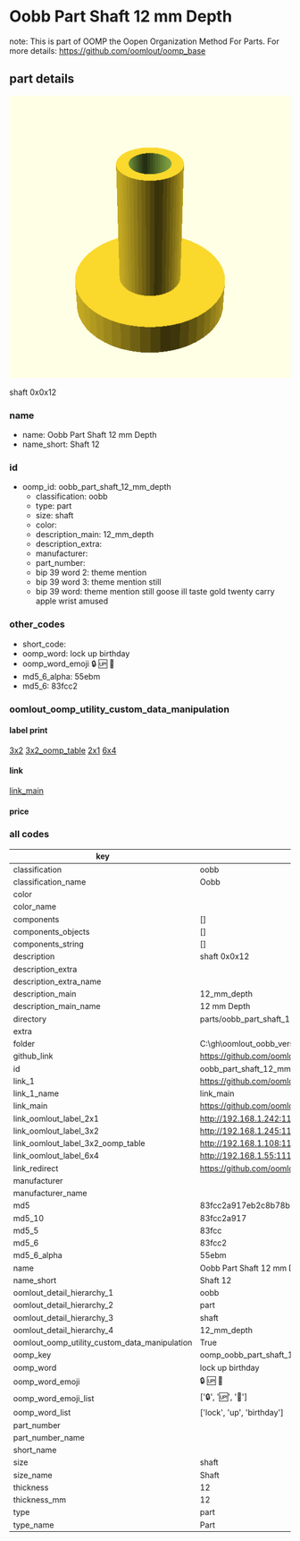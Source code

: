 # Oobb Part Shaft 12 mm Depth  

note: This is part of OOMP the Oopen Organization Method For Parts. For more details: https://github.com/oomlout/oomp_base

##  part details
  

[![](3dpr.png)](3dpr.png)

shaft 0x0x12



### name
* name: Oobb Part Shaft 12 mm Depth
* name_short: Shaft 12 
### id
* oomp_id: oobb_part_shaft_12_mm_depth
  * classification: oobb
  * type: part
  * size: shaft
  * color: 
  * description_main: 12_mm_depth
  * description_extra: 
  * manufacturer: 
  * part_number: 
  * bip 39 word 2: theme mention
  * bip 39 word 3: theme mention still
  * bip 39 word: theme mention still goose ill taste gold twenty carry apple wrist amused

### other_codes
* short_code: 
* oomp_word: lock up birthday
* oomp_word_emoji :lock: :up: :birthday:
* md5_6_alpha: 55ebm
* md5_6: 83fcc2






### oomlout_oomp_utility_custom_data_manipulation
#### label print
[3x2](http://192.168.1.245:1112/?label=oomp%2055ebm)
[3x2_oomp_table](http://192.168.1.108:1112/?label=oomp%2055ebm)
[2x1](http://192.168.1.242:1112/?label=oomp%2055ebm)
[6x4](http://192.168.1.55:1112/?label=oomp%2055ebm)    

#### link

[link_main](https://github.com/oomlout/oomlout_oobb_version_4_generated_parts/tree/main/navigation_oomp/oobb/part/shaft/12_mm_depth/part)                              

#### price







### all codes 
| key | value |  
| --- | --- |  
| classification | oobb |  
| classification_name | Oobb |  
| color |  |  
| color_name |  |  
| components | [] |  
| components_objects | [] |  
| components_string | [] |  
| description | shaft 0x0x12 |  
| description_extra |  |  
| description_extra_name |  |  
| description_main | 12_mm_depth |  
| description_main_name | 12 mm Depth |  
| directory | parts/oobb_part_shaft_12_mm_depth |  
| extra |  |  
| folder | C:\gh\oomlout_oobb_version_4_generated_parts\parts\oobb_part_shaft_12_mm_depth |  
| github_link | https://github.com/oomlout/oomlout_oomp_part_src/tree/main/parts/oobb_part_shaft_12_mm_depth |  
| id | oobb_part_shaft_12_mm_depth |  
| link_1 | https://github.com/oomlout/oomlout_oobb_version_4_generated_parts/tree/main/navigation_oomp/oobb/part/shaft/12_mm_depth/part |  
| link_1_name | link_main |  
| link_main | https://github.com/oomlout/oomlout_oobb_version_4_generated_parts/tree/main/navigation_oomp/oobb/part/shaft/12_mm_depth/part |  
| link_oomlout_label_2x1 | http://192.168.1.242:1112/?label=oomp%2055ebm |  
| link_oomlout_label_3x2 | http://192.168.1.245:1112/?label=oomp%2055ebm |  
| link_oomlout_label_3x2_oomp_table | http://192.168.1.108:1112/?label=oomp%2055ebm |  
| link_oomlout_label_6x4 | http://192.168.1.55:1112/?label=oomp%2055ebm |  
| link_redirect | https://github.com/oomlout/oomlout_oobb_version_4_generated_parts/tree/main/parts/oobb_shaft_12 |  
| manufacturer |  |  
| manufacturer_name |  |  
| md5 | 83fcc2a917eb2c8b78b87649aba2c700 |  
| md5_10 | 83fcc2a917 |  
| md5_5 | 83fcc |  
| md5_6 | 83fcc2 |  
| md5_6_alpha | 55ebm |  
| name | Oobb Part Shaft 12 mm Depth |  
| name_short | Shaft 12  |  
| oomlout_detail_hierarchy_1 | oobb |  
| oomlout_detail_hierarchy_2 | part |  
| oomlout_detail_hierarchy_3 | shaft |  
| oomlout_detail_hierarchy_4 | 12_mm_depth |  
| oomlout_oomp_utility_custom_data_manipulation | True |  
| oomp_key | oomp_oobb_part_shaft_12_mm_depth |  
| oomp_word | lock up birthday |  
| oomp_word_emoji | :lock: :up: :birthday: |  
| oomp_word_emoji_list | [':lock:', ':up:', ':birthday:'] |  
| oomp_word_list | ['lock', 'up', 'birthday'] |  
| part_number |  |  
| part_number_name |  |  
| short_name |  |  
| size | shaft |  
| size_name | Shaft |  
| thickness | 12 |  
| thickness_mm | 12 |  
| type | part |  
| type_name | Part |  
